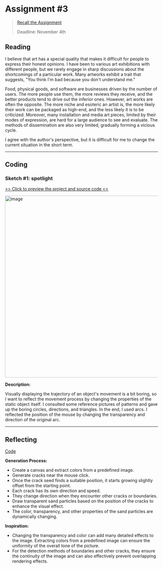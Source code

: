 # Assignment #3
>  [Recall the Assignment](https://git.arts.ac.uk/dhowe/Critical-Coding-1-2024/blob/main/assignments/assignment3.md)
> 
> Deadline: November 4th

## Reading

I believe that art has a special quality that makes it difficult for people to express their honest opinions. I have been to various art exhibitions with different people, but we rarely engage in sharp discussions about the shortcomings of a particular work. Many artworks exhibit a trait that suggests, "You think I'm bad because you don't understand me."

Food, physical goods, and software are businesses driven by the number of users. The more people use them, the more reviews they receive, and the better products tend to drive out the inferior ones. However, art works are often the opposite. The more niche and esoteric an artist is, the more likely their work can be packaged as high-end, and the less likely it is to be criticized. Moreover, many installation and media art pieces, limited by their modes of expression, are hard for a large audience to see and evaluate. The methods of dissemination are also very limited, gradually forming a vicious cycle.

I agree with the author's perspective, but it is difficult for me to change the current situation in the short term.


---

## Coding

### Sketch #1: spotlight

[>> Click to preview the project and source code <<](https://editor.p5js.org/HaoWang010/sketches/zm6YyJQKz)

<img width="599" alt="image" src="https://git.arts.ac.uk/24010286/Critical-Coding-Notebook/assets/1333/e10ef4a6-0238-4443-9e8e-5e6cc46007fd">

**Description:**

Visually displaying the trajectory of an object's movement is a bit boring, so I want to reflect the movement process by changing the properties of the static object itself. I consulted some reference pictures of patterns and gave up the boring circles, directions, and triangles. In the end, I used arcs. I reflected the position of the mouse by changing the transparency and direction of the original arc.



---

## **Reflecting**

[Code](http://www.complexification.net/gallery/machines/substrate/applets/substrate_s.pde)

**Generation Process:**

* Create a canvas and extract colors from a predefined image.
* Generate cracks near the mouse click.
* Once the crack seed finds a suitable position, it starts growing slightly offset from the starting point.
* Each crack has its own direction and speed.
* They change direction when they encounter other cracks or boundaries.
* Draw transparent sand particles based on the position of the cracks to enhance the visual effect.
* The color, transparency, and other properties of the sand particles are dynamically changing.

**Inspiration:**

* Changing the transparency and color can add many detailed effects to the image. Extracting colors from a predefined image can ensure the uniformity of the overall tone of the picture.
* For the detection methods of boundaries and other cracks, they ensure the continuity of the image and can also effectively prevent overlapping rendering effects.
